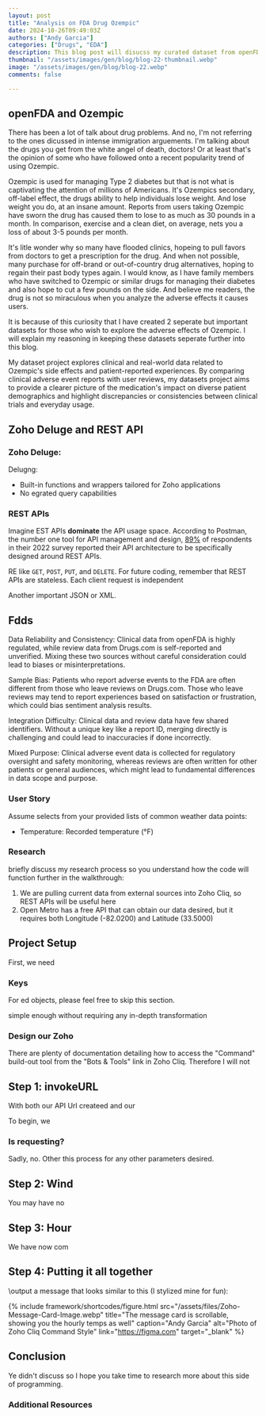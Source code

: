 ```yaml
---
layout: post
title: "Analysis on FDA Drug Ozempic"
date: 2024-10-26T09:49:03Z
authors: ["Andy Garcia"]
categories: ["Drugs", "EDA"]
description: This blog post will disucss my curated dataset from openFDA and webscrapped reviews on Ozempic from drugs.com.
thumbnail: "/assets/images/gen/blog/blog-22-thumbnail.webp"
image: "/assets/images/gen/blog/blog-22.webp"
comments: false

---
```


## openFDA and Ozempic

There has been a lot of talk about drug problems. And no, I'm not referring to the ones dicussed in intense immigration arguements. I'm talking about the drugs you get from the white angel of death, doctors! Or at least that's the opinion of some who have followed onto a recent popularity trend of using Ozempic. 

Ozempic is used for managing Type 2 diabetes but that is not what is captivating the attention of millions of Americans. It's Ozempics secondary, off-label effect, the drugs ability to help individuals lose weight. And lose weight you do, at an insane amount. Reports from users taking Ozempic have sworn the drug has caused them to lose to as much as 30 pounds in a month. In comparison, exercise and a clean diet, on average, nets you a loss of about 3-5 pounds per month.

It's litle wonder why so many have flooded clinics, hopeing to pull favors from doctors to get a prescription for the drug. And when not possible, many purchase for off-brand or out-of-country drug alternatives, hoping to regain their past body types again. I would know, as I have family members who have switched to Ozempic or similar drugs for managing their diabetes and also hope to cut a few pounds on the side. And believe me readers, the drug is not so miraculous when you analyze the adverse effects it causes users. 

It is because of this curiosity that I have created 2 seperate but important datasets for those who wish to explore the adverse effects of Ozempic. I will explain my reasoning in keeping these datasets seperate further into this blog.

My dataset project explores clinical and real-world data related to Ozempic's side effects and patient-reported experiences. By comparing clinical adverse event reports with user reviews, my datasets project aims to provide a clearer picture of the medication's impact on diverse patient demographics and highlight discrepancies or consistencies between clinical trials and everyday usage.

## Zoho Deluge and REST API

### Zoho Deluge:

Delugng:
- Built-in functions and wrappers tailored for Zoho applications
- No egrated query capabilities

### REST APIs

Imagine EST APIs <strong>dominate</strong> the API usage space. According to Postman, the number one tool for API management and design, [89%](https://analyzingalpha.com/api-statistics) of respondents in their 2022 survey reported their API architecture to be specifically designed around REST APIs.

RE like ```GET```, ```POST```, ```PUT```, and ```DELETE```. For future coding, remember that REST APIs are stateless. Each client request is independent 


Another important JSON or XML.

## Fdds


Data Reliability and Consistency: Clinical data from openFDA is highly regulated, while review data from Drugs.com is self-reported and unverified. Mixing these two sources without careful consideration could lead to biases or misinterpretations.

Sample Bias: Patients who report adverse events to the FDA are often different from those who leave reviews on Drugs.com. Those who leave reviews may tend to report experiences based on satisfaction or frustration, which could bias sentiment analysis results.

Integration Difficulty: Clinical data and review data have few shared identifiers. Without a unique key like a report ID, merging directly is challenging and could lead to inaccuracies if done incorrectly.

Mixed Purpose: Clinical adverse event data is collected for regulatory oversight and safety monitoring, whereas reviews are often written for other patients or general audiences, which might lead to fundamental differences in data scope and purpose.


### User Story
Assume  selects from your provided lists of common weather data points:

- Temperature: Recorded temperature (°F)

### Research
briefly discuss my research process so you understand how the code will function further in the walkthrough:

1. We are pulling current data from external sources into Zoho Cliq, so REST APIs will be useful here
2. Open Metro has a free API that can obtain our data desired, but it requires both Longitude (-82.0200) and Latitude (33.5000)

## Project Setup

First, we need

###  Keys

For ed objects, please feel free to skip this section.

simple enough without requiring any in-depth transformation 

### Design our Zoho

There are plenty of documentation detailing how to access the "Command" build-out tool from the "Bots & Tools" link in Zoho Cliq. Therefore I will not 

## Step 1: invokeURL

With both our API Url createed and our 

To begin, we 

### Is requesting?

Sadly, no. Other this process for any other parameters desired.

## Step 2: Wind

You may have no

## Step 3: Hour

We have now com

## Step 4: Putting it all together

\output a message that looks similar to this (I stylized mine for fun):

{% include framework/shortcodes/figure.html src="/assets/files/Zoho-Message-Card-Image.webp" title="The message card is scrollable, showing you the hourly temps as well" caption="Andy Garcia" alt="Photo of Zoho Cliq Command Style" link="https://figma.com" target="_blank" %}


## Conclusion


Ye didn't discuss so I hope you take time to research more about this side of programming. 

### Additional Resources
